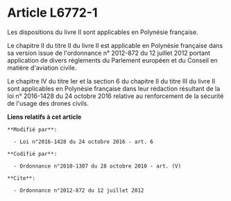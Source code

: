 # Article L6772-1

Les dispositions du livre II sont applicables en Polynésie française. 

Le chapitre II du titre II du livre II est applicable en Polynésie française dans sa version issue de l'ordonnance n°
2012-872 du 12 juillet 2012 portant application de divers règlements du Parlement européen et du Conseil en matière
d'aviation civile.

Le  chapitre IV du titre Ier et la section 6 du chapitre II du titre III du  livre II sont applicables en Polynésie française
dans leur rédaction  résultant de la loi n° 2016-1428 du 24 octobre 2016 relative au renforcement de la sécurité de l'usage
des drones civils.

**Liens relatifs à cet article**

	**Modifié par**:

	  - Loi n°2016-1428 du 24 octobre 2016 - art. 6

	**Codifié par**:

	  - Ordonnance n°2010-1307 du 28 octobre 2010 - art. (V)

	**Cite**:

	  - Ordonnance n°2012-872 du 12 juillet 2012
